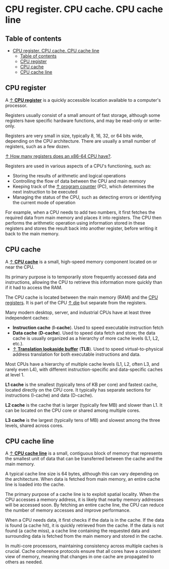 # CPU register. CPU cache. CPU cache line

## Table of contents

- [CPU register. CPU cache. CPU cache line](#cpu-register-cpu-cache-cpu-cache-line)
  - [Table of contents](#table-of-contents)
  - [CPU register](#cpu-register)
  - [CPU cache](#cpu-cache)
  - [CPU cache line](#cpu-cache-line)

## CPU register

A [↑ **CPU register**](https://en.wikipedia.org/wiki/Processor_register) is a quickly accessible location available to a computer's processor.

Registers usually consist of a small amount of fast storage, although some registers have specific hardware functions, and may be read-only or write-only.

Registers are very small in size, typically 8, 16, 32, or 64 bits wide, depending on the CPU architecture. There are usually a small number of registers, such as a few dozen.

[↑ How many registers does an x86-64 CPU have?](https://blog.yossarian.net/2020/11/30/How-many-registers-does-an-x86-64-cpu-have).

Registers are used in various aspects of a CPU's functioning, such as:

- Storing the results of arithmetic and logical operations
- Controlling the flow of data between the CPU and main memory
- Keeping track of the [↑ program counter](https://www.studysmarter.co.uk/explanations/computer-science/computer-organisation-and-architecture/program-counter/) (PC), which determines the next instruction to be executed
- Managing the status of the CPU, such as detecting errors or identifying the current mode of operation

For example, when a CPU needs to add two numbers, it first fetches the required data from main memory and places it into registers. The CPU then performs the arithmetic operation using information stored in these registers and stores the result back into another register, before writing it back to the main memory.

## CPU cache

A [↑ **CPU cache**](https://en.wikipedia.org/wiki/CPU_cache) is a small, high-speed memory component located on or near the CPU.

Its primary purpose is to temporarily store frequently accessed data and instructions, allowing the CPU to retrieve this information more quickly than if it had to access the RAM.

The CPU cache is located between the main memory (RAM) and the [CPU registers](#cpu-register). It is part of the CPU [↑ die](https://en.wikipedia.org/wiki/Die_(integrated_circuit)) but separate from the registers.

Many modern desktop, server, and industrial CPUs have at least three independent caches:

- **Instruction cache** (**I-cache**). Used to speed executable instruction fetch
- **Data cache** (**D-cache**). Used to speed data fetch and store; the data cache is usually organized as a hierarchy of more cache levels (L1, L2, etc.).
- [↑ **Translation lookaside buffer**](https://en.wikipedia.org/wiki/Translation_lookaside_buffer) (**TLB**). Used to speed virtual-to-physical address translation for both executable instructions and data.

Most CPUs have a hierarchy of multiple cache levels (L1, L2, often L3, and rarely even L4), with different instruction-specific and data-specific caches at level 1.

**L1 cache** is the smallest (typically tens of KB per core) and fastest cache, located directly on the CPU core. It typically has separate sections for instructions (I-cache) and data (D-cache).

**L2 cache** is the cache that is larger (typically few MB) and slower than L1. It can be located on the CPU core or shared among multiple cores.

**L3 cache** is the largest (typically tens of MB) and slowest among the three levels, shared across cores.

## CPU cache line

A [↑ **CPU cache line**](https://en.algorithmica.org/hpc/cpu-cache/cache-lines/) is a small, contiguous block of memory that represents the smallest unit of data that can be transferred between the cache and the main memory.

A typical cache line size is 64 bytes, although this can vary depending on the architecture. When data is fetched from main memory, an entire cache line is loaded into the cache.

The primary purpose of a cache line is to exploit spatial locality. When the CPU accesses a memory address, it is likely that nearby memory addresses will be accessed soon. By fetching an entire cache line, the CPU can reduce the number of memory accesses and improve performance.

When a CPU needs data, it first checks if the data is in the cache. If the data is found (a cache hit), it is quickly retrieved from the cache. If the data is not found (a cache miss), a cache line containing the requested data and surrounding data is fetched from the main memory and stored in the cache.

In multi-core processors, maintaining consistency across multiple caches is crucial. Cache coherence protocols ensure that all cores have a consistent view of memory, meaning that changes in one cache are propagated to others as needed.
